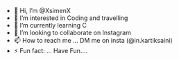 - 👋 Hi, I’m @XsimenX
- 👀 I’m interested in Coding and travelling
- 🌱 I’m currently learning C
- 💞️ I’m looking to collaborate on Instagram
- 📫 How to reach me ... DM me on insta (@in.kartiksaini)
- ⚡ Fun fact: ... Have Fun....

<!---
XsimenX/XsimenX is a ✨ special ✨ repository because its `README.md` (this file) appears on your GitHub profile.
You can click the Preview link to take a look at your changes.
--->
